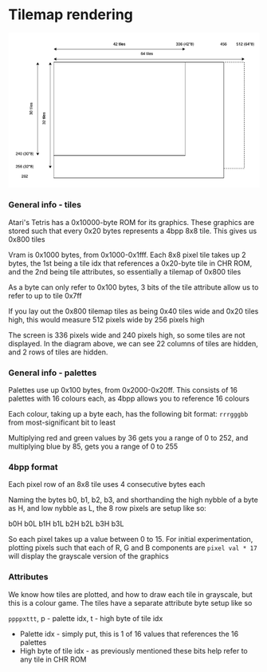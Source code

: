 # Tilemap rendering

![Rendering setup](renderingsetup.png)

### General info - tiles

Atari's Tetris has a 0x10000-byte ROM for its graphics. These graphics are stored such that every 0x20 bytes represents a 4bpp 8x8 tile. This gives us 0x800 tiles

Vram is 0x1000 bytes, from 0x1000-0x1fff. Each 8x8 pixel tile takes up 2 bytes, the 1st being a tile idx that references a 0x20-byte tile in CHR ROM, and the 2nd being tile attributes, so essentially a tilemap of 0x800 tiles

As a byte can only refer to 0x100 bytes, 3 bits of the tile attribute allow us to refer to up to tile 0x7ff

If you lay out the 0x800 tilemap tiles as being 0x40 tiles wide and 0x20 tiles high, this would measure 512 pixels wide by 256 pixels high

The screen is 336 pixels wide and 240 pixels high, so some tiles are not displayed. In the diagram above, we can see 22 columns of tiles are hidden, and 2 rows of tiles are hidden.

### General info - palettes

Palettes use up 0x100 bytes, from 0x2000-0x20ff. This consists of 16 palettes with 16 colours each, as 4bpp allows you to reference 16 colours

Each colour, taking up a byte each, has the following bit format: `rrrgggbb` from most-significant bit to least

Multiplying red and green values by 36 gets you a range of 0 to 252, and multiplying blue by 85, gets you a range of 0 to 255

### 4bpp format

Each pixel row of an 8x8 tile uses 4 consecutive bytes each

Naming the bytes b0, b1, b2, b3, and shorthanding the high nybble of a byte as H, and low nybble as L, the 8 row pixels are setup like so:

b0H b0L b1H b1L b2H b2L b3H b3L

So each pixel takes up a value between 0 to 15. For initial experimentation, plotting pixels such that each of R, G and B components are `pixel val * 17` will display the grayscale version of the graphics

### Attributes

We know how tiles are plotted, and how to draw each tile in grayscale, but this is a colour game. The tiles have a separate attribute byte setup like so

`ppppxttt`, p - palette idx, t - high byte of tile idx

* Palette idx - simply put, this is 1 of 16 values that references the 16 palettes
* High byte of tile idx - as previously mentioned these bits help refer to any tile in CHR ROM

